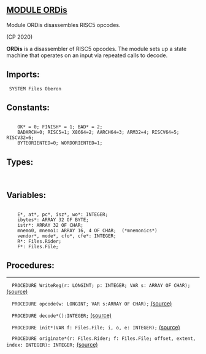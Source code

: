 
## [MODULE ORDis](https://github.com/io-core/Build/blob/main/ORDis.Mod)
Module ORDis disassembles RISC5 opcodes.


(CP 2020)

**ORDis** is a disassembler of RISC5 opcodes.
The module sets up a state machine that operates on an input via repeated calls to decode.


  ## Imports:
` SYSTEM Files Oberon`

## Constants:
```
 
    OK* = 0; FINISH* = 1; BAD* = 2;
    BADARCH=0; RISC5=1; X8664=2; AARCH64=3; ARM32=4; RISCV64=5; RISCV32=6;
    BYTEORIENTED=0; WORDORIENTED=1;

```
## Types:
```


```
## Variables:
```

    E*, at*, pc*, isz*, wo*: INTEGER;
    ibytes*: ARRAY 32 OF BYTE;
    istr*: ARRAY 32 OF CHAR;
    mnemo0, mnemo1: ARRAY 16, 4 OF CHAR;  (*mnemonics*)
    vendor*, mode*, cfo*, cfe*: INTEGER;
    R*: Files.Rider;
    F*: Files.File;

```
## Procedures:
---

`  PROCEDURE WriteReg(r: LONGINT; p: INTEGER; VAR s: ARRAY OF CHAR);` [(source)](https://github.com/io-orig/System/blob/main/ORDis.Mod#L31)


`  PROCEDURE opcode(w: LONGINT; VAR s:ARRAY OF CHAR);` [(source)](https://github.com/io-orig/System/blob/main/ORDis.Mod#L42)


`  PROCEDURE decode*():INTEGER;` [(source)](https://github.com/io-orig/System/blob/main/ORDis.Mod#L82)


`  PROCEDURE init*(VAR f: Files.File; i, o, e: INTEGER);` [(source)](https://github.com/io-orig/System/blob/main/ORDis.Mod#L103)


`  PROCEDURE originate*(r: Files.Rider; f: Files.File; offset, extent, index: INTEGER): INTEGER;` [(source)](https://github.com/io-orig/System/blob/main/ORDis.Mod#L114)


